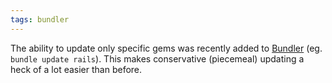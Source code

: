 ```yaml
---
tags: bundler
---
```


The ability to update only specific gems was recently added to [Bundler](/wiki/Bundler) (eg. `bundle update rails`). This makes conservative (piecemeal) updating a heck of a lot easier than before.
